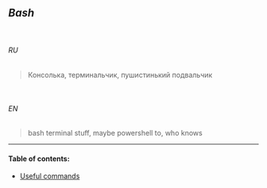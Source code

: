## _Bash_


<br>


###### *RU*

> Консолька, терминальчик, пушистинький подвальчик


<br>


###### *EN*


> bash terminal stuff, maybe powershell to, who knows

___


#### Table of contents:

+ [Useful commands](useful_commands.md)

